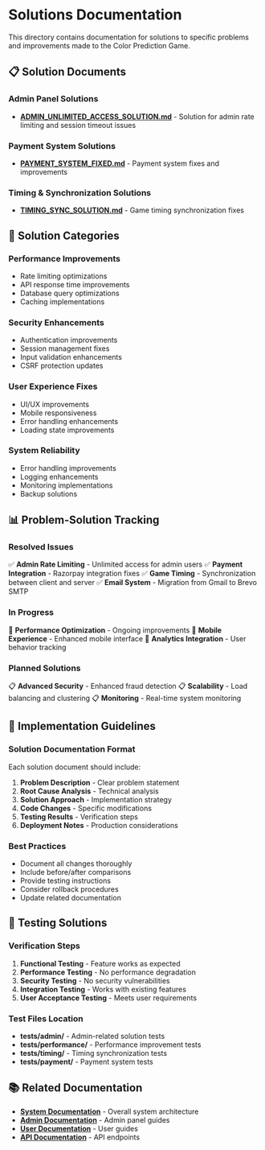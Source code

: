# Solutions Documentation

This directory contains documentation for solutions to specific problems and improvements made to the Color Prediction Game.

## 📋 Solution Documents

### Admin Panel Solutions
- **[ADMIN_UNLIMITED_ACCESS_SOLUTION.md](./ADMIN_UNLIMITED_ACCESS_SOLUTION.md)** - Solution for admin rate limiting and session timeout issues

### Payment System Solutions  
- **[PAYMENT_SYSTEM_FIXED.md](./PAYMENT_SYSTEM_FIXED.md)** - Payment system fixes and improvements

### Timing & Synchronization Solutions
- **[TIMING_SYNC_SOLUTION.md](./TIMING_SYNC_SOLUTION.md)** - Game timing synchronization fixes

## 🎯 Solution Categories

### Performance Improvements
- Rate limiting optimizations
- API response time improvements
- Database query optimizations
- Caching implementations

### Security Enhancements
- Authentication improvements
- Session management fixes
- Input validation enhancements
- CSRF protection updates

### User Experience Fixes
- UI/UX improvements
- Mobile responsiveness
- Error handling enhancements
- Loading state improvements

### System Reliability
- Error handling improvements
- Logging enhancements
- Monitoring implementations
- Backup solutions

## 📊 Problem-Solution Tracking

### Resolved Issues
✅ **Admin Rate Limiting** - Unlimited access for admin users
✅ **Payment Integration** - Razorpay integration fixes
✅ **Game Timing** - Synchronization between client and server
✅ **Email System** - Migration from Gmail to Brevo SMTP

### In Progress
🔄 **Performance Optimization** - Ongoing improvements
🔄 **Mobile Experience** - Enhanced mobile interface
🔄 **Analytics Integration** - User behavior tracking

### Planned Solutions
📋 **Advanced Security** - Enhanced fraud detection
📋 **Scalability** - Load balancing and clustering
📋 **Monitoring** - Real-time system monitoring

## 🔧 Implementation Guidelines

### Solution Documentation Format
Each solution document should include:
1. **Problem Description** - Clear problem statement
2. **Root Cause Analysis** - Technical analysis
3. **Solution Approach** - Implementation strategy
4. **Code Changes** - Specific modifications
5. **Testing Results** - Verification steps
6. **Deployment Notes** - Production considerations

### Best Practices
- Document all changes thoroughly
- Include before/after comparisons
- Provide testing instructions
- Consider rollback procedures
- Update related documentation

## 🧪 Testing Solutions

### Verification Steps
1. **Functional Testing** - Feature works as expected
2. **Performance Testing** - No performance degradation
3. **Security Testing** - No security vulnerabilities
4. **Integration Testing** - Works with existing features
5. **User Acceptance Testing** - Meets user requirements

### Test Files Location
- **tests/admin/** - Admin-related solution tests
- **tests/performance/** - Performance improvement tests
- **tests/timing/** - Timing synchronization tests
- **tests/payment/** - Payment system tests

## 📚 Related Documentation

- **[System Documentation](../system/)** - Overall system architecture
- **[Admin Documentation](../admin/)** - Admin panel guides
- **[User Documentation](../user/)** - User guides
- **[API Documentation](../api/)** - API endpoints
